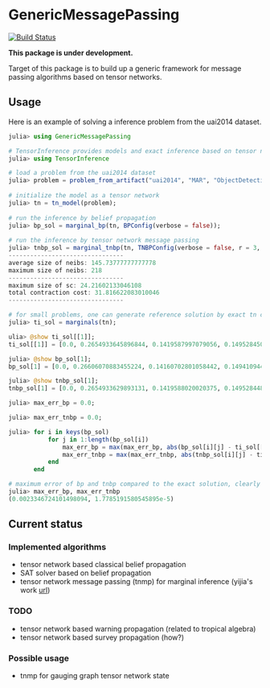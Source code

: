 # GenericMessagePassing

<!-- [![Stable](https://img.shields.io/badge/docs-stable-blue.svg)](https://ArrogantGao.github.io/GenericMessagePassing.jl/stable/) -->
<!-- [![Dev](https://img.shields.io/badge/docs-dev-blue.svg)](https://ArrogantGao.github.io/GenericMessagePassing.jl/dev/) -->
[![Build Status](https://github.com/ArrogantGao/GenericMessagePassing.jl/actions/workflows/CI.yml/badge.svg?branch=main)](https://github.com/ArrogantGao/GenericMessagePassing.jl/actions/workflows/CI.yml?query=branch%3Amain)
<!-- [![Coverage](https://codecov.io/gh/ArrogantGao/GenericMessagePassing.jl/branch/main/graph/badge.svg)](https://codecov.io/gh/ArrogantGao/GenericMessagePassing.jl) -->

**This package is under development.**

Target of this package is to build up a generic framework for message passing algorithms based on tensor networks.

## Usage

Here is an example of solving a inference problem from the uai2014 dataset.
```julia
julia> using GenericMessagePassing

# TensorInference provides models and exact inference based on tensor networks contraction
julia> using TensorInference

# load a problem from the uai2014 dataset
julia> problem = problem_from_artifact("uai2014", "MAR", "ObjectDetection", 42);
       
# initialize the model as a tensor network
julia> tn = tn_model(problem);
       
# run the inference by belief propagation
julia> bp_sol = marginal_bp(tn, BPConfig(verbose = false));
       
# run the inference by tensor network message passing
julia> tnbp_sol = marginal_tnbp(tn, TNBPConfig(verbose = false, r = 3, optimizer = TreeSA(sc_target = 20, ntrials = 1, niters = 5, βs = 0.1:0.1:100)));
--------------------------------
average size of neibs: 145.73777777777778
maximum size of neibs: 218
--------------------------------
maximum size of sc: 24.21602133046108
total contraction cost: 31.816622083010046
--------------------------------

# for small problems, one can generate reference solution by exact tn contractions
julia> ti_sol = marginals(tn);

ulia> @show ti_sol[[1]];
ti_sol[[1]] = [0.0, 0.2654933645896844, 0.1419587997079056, 0.1495284508172771, 0.10910602300771183, 0.10705297002673668, 0.07556569719292902, 0.04701197229900054, 0.03515919421147721, 8.833252881681324e-5, 0.06903519561846086]

julia> @show bp_sol[1];
bp_sol[1] = [0.0, 0.26606070883455224, 0.14160702801058442, 0.1494109445995478, 0.1092919826423247, 0.1073224746724277, 0.07559511369377542, 0.04659493434397761, 0.034818155487839765, 8.708748726390353e-5, 0.06921157022770634]

julia> @show tnbp_sol[1];
tnbp_sol[1] = [0.0, 0.2654933629893131, 0.1419588020020375, 0.14952844824880088, 0.10910602391156107, 0.10705297000684023, 0.07556569603555476, 0.047011973489407576, 0.035159195195138784, 8.833252807940897e-5, 0.06903519559326682]

julia> max_err_bp = 0.0;

julia> max_err_tnbp = 0.0;

julia> for i in keys(bp_sol)
           for j in 1:length(bp_sol[i])
               max_err_bp = max(max_err_bp, abs(bp_sol[i][j] - ti_sol[[i]][j]))
               max_err_tnbp = max(max_err_tnbp, abs(tnbp_sol[i][j] - ti_sol[[i]][j]))
           end
       end

# maximum error of bp and tnbp compared to the exact solution, clearly tnbp is more accurate
julia> max_err_bp, max_err_tnbp
(0.0023346724101498094, 1.7785191580545895e-5)
```

## Current status

### Implemented algorithms

- tensor network based classical belief propagation
- SAT solver based on belief propagation
- tensor network message passing (tnmp) for marginal inference (yijia's work [url](https://doi.org/10.1103/PhysRevLett.132.117401))

### TODO

- tensor network based warning propagation (related to tropical algebra)
- tensor network based survey propagation (how?)

### Possible usage

- tnmp for gauging graph tensor network state